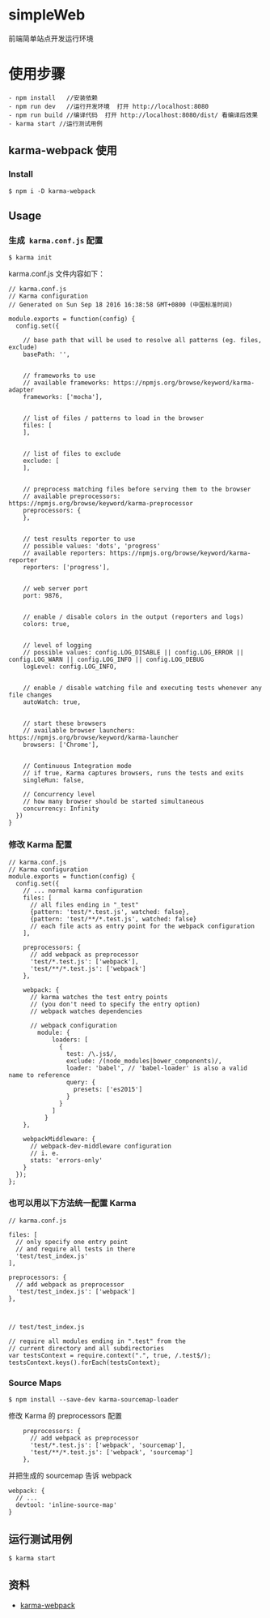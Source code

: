 # simpleWeb
前端简单站点开发运行环境


# 使用步骤

    - npm install   //安装依赖
    - npm run dev   //运行开发环境  打开 http://localhost:8080
    - npm run build //编译代码  打开 http://localhost:8080/dist/ 看编译后效果
    - karma start //运行测试用例


## karma-webpack 使用 ##

### Install ###

	$ npm i -D karma-webpack

## Usage ##

### 生成` karma.conf.js`  配置 ###

	$ karma init

karma.conf.js 文件内容如下：

	// karma.conf.js	
	// Karma configuration
	// Generated on Sun Sep 18 2016 16:38:58 GMT+0800 (中国标准时间)
	
	module.exports = function(config) {
	  config.set({
	
	    // base path that will be used to resolve all patterns (eg. files, exclude)
	    basePath: '',
	
	
	    // frameworks to use
	    // available frameworks: https://npmjs.org/browse/keyword/karma-adapter
	    frameworks: ['mocha'],
	
	
	    // list of files / patterns to load in the browser
	    files: [
	    ],
	
	
	    // list of files to exclude
	    exclude: [
	    ],
	
	
	    // preprocess matching files before serving them to the browser
	    // available preprocessors: https://npmjs.org/browse/keyword/karma-preprocessor
	    preprocessors: {
	    },
	
	
	    // test results reporter to use
	    // possible values: 'dots', 'progress'
	    // available reporters: https://npmjs.org/browse/keyword/karma-reporter
	    reporters: ['progress'],
	
	
	    // web server port
	    port: 9876,
	
	
	    // enable / disable colors in the output (reporters and logs)
	    colors: true,
	
	
	    // level of logging
	    // possible values: config.LOG_DISABLE || config.LOG_ERROR || config.LOG_WARN || config.LOG_INFO || config.LOG_DEBUG
	    logLevel: config.LOG_INFO,
	
	
	    // enable / disable watching file and executing tests whenever any file changes
	    autoWatch: true,
	
	
	    // start these browsers
	    // available browser launchers: https://npmjs.org/browse/keyword/karma-launcher
	    browsers: ['Chrome'],
	
	
	    // Continuous Integration mode
	    // if true, Karma captures browsers, runs the tests and exits
	    singleRun: false,
	
	    // Concurrency level
	    // how many browser should be started simultaneous
	    concurrency: Infinity
	  })
	}



### 修改 Karma 配置 ###

	// karma.conf.js
	// Karma configuration
	module.exports = function(config) {
	  config.set({
	    // ... normal karma configuration
	    files: [
	      // all files ending in "_test"
	      {pattern: 'test/*.test.js', watched: false},
	      {pattern: 'test/**/*.test.js', watched: false}
	      // each file acts as entry point for the webpack configuration
	    ],
	
	    preprocessors: {
	      // add webpack as preprocessor
	      'test/*.test.js': ['webpack'],
	      'test/**/*.test.js': ['webpack']
	    },
	
	    webpack: {
	      // karma watches the test entry points
	      // (you don't need to specify the entry option)
	      // webpack watches dependencies
	
	      // webpack configuration
			module: {
			    loaders: [
			      {
			        test: /\.js$/,
			        exclude: /(node_modules|bower_components)/,
			        loader: 'babel', // 'babel-loader' is also a valid name to reference
			        query: {
			          presets: ['es2015']
			        }
			      }
			    ]
			  }
	    },
	
	    webpackMiddleware: {
	      // webpack-dev-middleware configuration
	      // i. e.
	      stats: 'errors-only'
	    }
	  });
	};

### 也可以用以下方法统一配置 Karma ###

	// karma.conf.js

	files: [
	  // only specify one entry point
	  // and require all tests in there
	  'test/test_index.js'
	],
	
	preprocessors: {
	  // add webpack as preprocessor
	  'test/test_index.js': ['webpack']
	},



	// test/test_index.js
	
	// require all modules ending in ".test" from the
	// current directory and all subdirectories
	var testsContext = require.context(".", true, /.test$/);
	testsContext.keys().forEach(testsContext);


### Source Maps ###

	$ npm install --save-dev karma-sourcemap-loader

修改 Karma 的 preprocessors 配置

	    preprocessors: {
	      // add webpack as preprocessor
	      'test/*.test.js': ['webpack', 'sourcemap'],
	      'test/**/*.test.js': ['webpack', 'sourcemap']
	    },

并把生成的 sourcemap 告诉 webpack

	webpack: {
	  // ...
	  devtool: 'inline-source-map'
	}


## 运行测试用例 ##

	$ karma start


## 资料 ##
- [karma-webpack](https://github.com/webpack/karma-webpack)